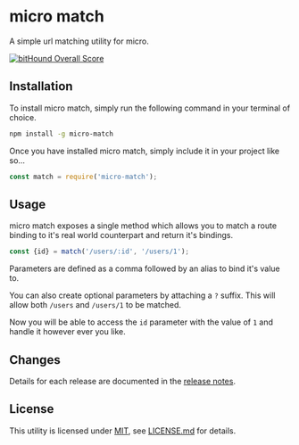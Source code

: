 # micro match

A simple url matching utility for micro.

[![bitHound Overall Score](https://www.bithound.io/github/nblackburn/micro-match/badges/score.svg)](https://www.bithound.io/github/nblackburn/micro-match)

## Installation

To install micro match, simply run the following command in your terminal of choice.

```bash
npm install -g micro-match
```

Once you have installed micro match, simply include it in your project like so...

```javascript
const match = require('micro-match');
```

## Usage

micro match exposes a single method which allows you to match a route binding to it's real world counterpart and return it's bindings.

```javascript
const {id} = match('/users/:id', '/users/1');
```
Parameters are defined as a comma followed by an alias to bind it's value to.

You can also create optional parameters by attaching a `?` suffix. This will allow both `/users` and `/users/1` to be matched.

Now you will be able to access the `id` parameter with the value of `1` and handle it however ever you like.

## Changes

Details for each release are documented in the [release notes](CHANGELOG.md).

## License

This utility is licensed under [MIT](http://opensource.org/licenses/mit), see [LICENSE.md](LICENSE.md) for details.
